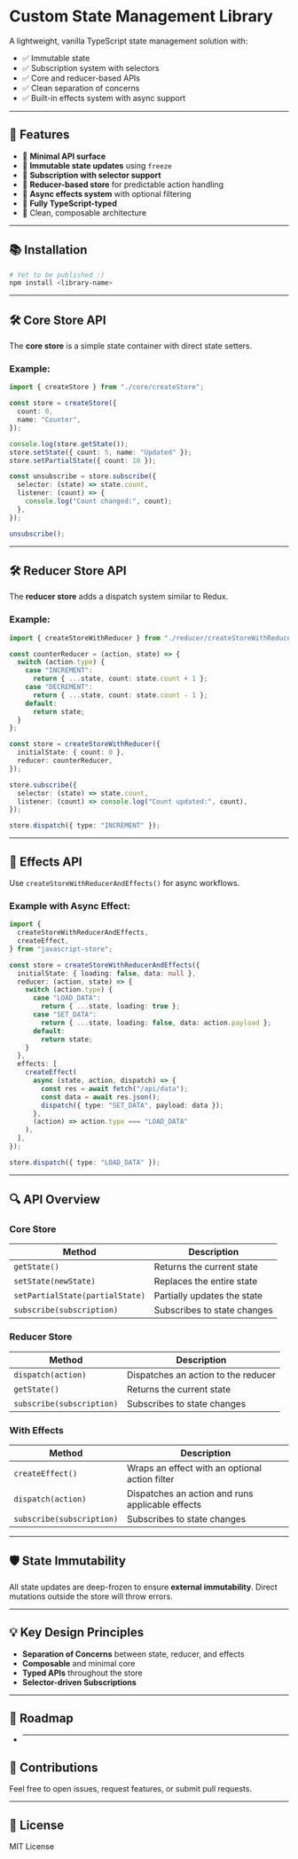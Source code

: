 # Custom State Management Library

A lightweight, vanilla TypeScript state management solution with:

- ✅ Immutable state
- ✅ Subscription system with selectors
- ✅ Core and reducer-based APIs
- ✅ Clean separation of concerns
- ✅ Built-in effects system with async support

---

## 🚀 Features

- 🔹 **Minimal API surface**
- 🔹 **Immutable state updates** using `freeze`
- 🔹 **Subscription with selector support**
- 🔹 **Reducer-based store** for predictable action handling
- 🔹 **Async effects system** with optional filtering
- 🔹 **Fully TypeScript-typed**
- 🔹 Clean, composable architecture

---

## 📚 Installation

```bash
# Yet to be published :)
npm install <library-name>
```

---

## 🛠️ Core Store API

The **core store** is a simple state container with direct state setters.

### Example:

```ts
import { createStore } from "./core/createStore";

const store = createStore({
  count: 0,
  name: "Counter",
});

console.log(store.getState());
store.setState({ count: 5, name: "Updated" });
store.setPartialState({ count: 10 });

const unsubscribe = store.subscribe({
  selector: (state) => state.count,
  listener: (count) => {
    console.log("Count changed:", count);
  },
});

unsubscribe();
```

---

## 🛠️ Reducer Store API

The **reducer store** adds a dispatch system similar to Redux.

### Example:

```ts
import { createStoreWithReducer } from "./reducer/createStoreWithReducer";

const counterReducer = (action, state) => {
  switch (action.type) {
    case "INCREMENT":
      return { ...state, count: state.count + 1 };
    case "DECREMENT":
      return { ...state, count: state.count - 1 };
    default:
      return state;
  }
};

const store = createStoreWithReducer({
  initialState: { count: 0 },
  reducer: counterReducer,
});

store.subscribe({
  selector: (state) => state.count,
  listener: (count) => console.log("Count updated:", count),
});

store.dispatch({ type: "INCREMENT" });
```

---

## 🔀 Effects API

Use `createStoreWithReducerAndEffects()` for async workflows.

### Example with Async Effect:

```ts
import {
  createStoreWithReducerAndEffects,
  createEffect,
} from "javascript-store";

const store = createStoreWithReducerAndEffects({
  initialState: { loading: false, data: null },
  reducer: (action, state) => {
    switch (action.type) {
      case "LOAD_DATA":
        return { ...state, loading: true };
      case "SET_DATA":
        return { ...state, loading: false, data: action.payload };
      default:
        return state;
    }
  },
  effects: [
    createEffect(
      async (state, action, dispatch) => {
        const res = await fetch("/api/data");
        const data = await res.json();
        dispatch({ type: "SET_DATA", payload: data });
      },
      (action) => action.type === "LOAD_DATA"
    ),
  ],
});

store.dispatch({ type: "LOAD_DATA" });
```

---

## 🔍 API Overview

### Core Store

| Method                          | Description                 |
| ------------------------------- | --------------------------- |
| `getState()`                    | Returns the current state   |
| `setState(newState)`            | Replaces the entire state   |
| `setPartialState(partialState)` | Partially updates the state |
| `subscribe(subscription)`       | Subscribes to state changes |

### Reducer Store

| Method                    | Description                         |
| ------------------------- | ----------------------------------- |
| `dispatch(action)`        | Dispatches an action to the reducer |
| `getState()`              | Returns the current state           |
| `subscribe(subscription)` | Subscribes to state changes         |

### With Effects

| Method                    | Description                                      |
| ------------------------- | ------------------------------------------------ |
| `createEffect()`          | Wraps an effect with an optional action filter   |
| `dispatch(action)`        | Dispatches an action and runs applicable effects |
| `subscribe(subscription)` | Subscribes to state changes                      |

---

## 🛡️ State Immutability

All state updates are deep-frozen to ensure **external immutability**. Direct mutations outside the store will throw errors.

---

## 💡 Key Design Principles

- **Separation of Concerns** between state, reducer, and effects
- **Composable** and minimal core
- **Typed APIs** throughout the store
- **Selector-driven Subscriptions**

---

## 🔮 Roadmap

- ***

## 👏 Contributions

Feel free to open issues, request features, or submit pull requests.

---

## 📄 License

MIT License
